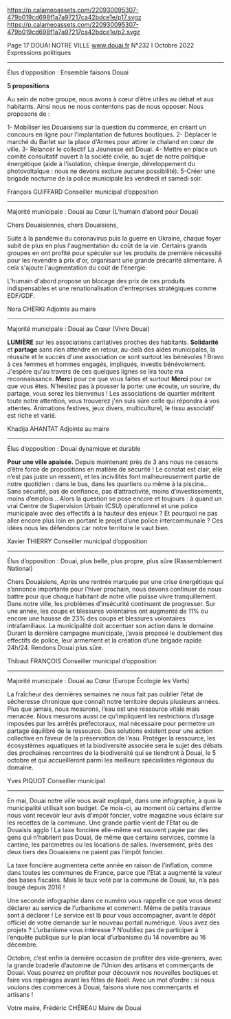 https://p.calameoassets.com/220930095307-479b019cd698f1a7a97217ca42bdce1e/p17.svgz
https://p.calameoassets.com/220930095307-479b019cd698f1a7a97217ca42bdce1e/p2.svgz

Page  17
DOUAI NOTRE VILLE
www.douai.fr
N°232   I
Octobre 2022 Expressions politiques

---

Élus d’opposition : Ensemble faisons Douai

**5 propositions**

Au sein de notre groupe, nous avons à cœur d’être utiles au débat et aux habitants. Ainsi nous ne nous contentons pas de nous opposer. Nous proposons de :

1- Mobiliser les Douaisiens sur la question du commerce, en créant un concours en ligne pour l’implantation de futures boutiques.
2- Déplacer le marché du Barlet sur la place d'Armes pour attirer le chaland en cœur de ville.
3- Relancer le collectif La Jeunesse est Douai.
4- Mettre en place un comité consultatif ouvert à la société civile, au sujet de notre politique énergétique (aide à l'isolation, chèque énergie, développement du photovoltaïque : nous ne devons exclure aucune possibilité).
5-Créer une brigade nocturne de la police municipale les vendredi et samedi soir.

François GUIFFARD
Conseiller municipal d’opposition

---

Majorité municipale : Douai au Cœur (L’humain d’abord pour Douai)

Chers Douaisiennes, chers Douaisiens,

Suite à la pandémie du coronavirus puis la guerre en Ukraine, chaque foyer subit de plus en plus l'augmentation du coût de la vie. Certains grands groupes en ont profité pour spéculer sur les produits de première nécessité pour les revendre à prix d'or, organisant une grande précarité alimentaire. À cela s'ajoute l'augmentation du coût de l'énergie.

L'humain d'abord propose un blocage des prix de ces produits indispensables et une renationalisation d'entreprises stratégiques comme EDF/GDF.

Nora CHERKI
Adjointe au maire

---

Majorité municipale : Douai au Cœur (Vivre Douai)

**LUMIÈRE** sur les associations caritatives proches des habitants.
**Solidarité** et **partage** sans rien attendre en retour, au-delà des aides municipales, la réussite et le succès d'une association ce sont surtout les bénévoles !
Bravo à ces femmes et hommes engagés, impliqués, investis bénévolement.
J'espère qu'au travers de ces quelques lignes se lira toute ma reconnaissance.
**Merci** pour ce que vous faites et surtout **Merci** pour ce que vous êtes.
N'hésitez pas à pousser la porte: une écoute, un sourire, du partage, vous serez les bienvenus !
Les associations de quartier méritent toute notre attention, vous trouverez j'en suis sûre celle qui répondra à vos attentes.
Animations festives, jeux divers, multiculturel, le tissu associatif est riche et varié.

Khadija AHANTAT
Adjointe au maire

---

Élus d’opposition : Douai dynamique et durable

**Pour une ville apaisée.**
Depuis maintenant près de 3 ans nous ne cessons d’être force de propositions en matière de sécurité ! Le constat est clair, elle n’est pas juste un ressenti, et les incivilités font malheureusement partie de notre quotidien : dans le bus, dans les quartiers ou même à la piscine… Sans sécurité, pas de confiance, pas d’attractivité, moins d’investissements, moins d’emplois… Alors la question se pose encore et toujours : à quand un vrai Centre de Supervision Urbain (CSU) opérationnel et une police municipale avec des effectifs à la hauteur des enjeux ? Et pourquoi ne pas aller encore plus loin en portant le projet d’une police intercommunale ? Ces idées nous les défendons car notre territoire le vaut bien.

Xavier THIERRY
Conseiller municipal d’opposition

---

Élus d’opposition : Douai, plus belle, plus propre, plus sûre (Rassemblement National)

Chers Douaisiens,
Après une rentrée marquée par une crise énergétique qui s’annonce importante pour l’hiver prochain, nous devons continuer de nous battre pour que chaque habitant de notre ville puisse vivre tranquillement.
Dans notre ville, les problèmes d’insécurité continuent de progresser. Sur une année, les coups et blessures volontaires ont augmenté de 11% ou encore une hausse de 23% des coups et blessures volontaires intrafamiliaux. La municipalité doit accentuer son action dans le domaine. Durant la dernière campagne municipale, j’avais proposé le doublement des effectifs de police, leur armement et la création d’une brigade rapide 24h/24.
Rendons Douai plus sûre.

Thibaut FRANÇOIS
Conseiller municipal d’opposition

---

Majorité municipale : Douai au Cœur (Europe Écologie les Verts)

La fraîcheur des dernières semaines ne nous fait pas oublier l’état de sécheresse chronique que connaît notre territoire depuis plusieurs années. Plus que jamais, nous mesurons, l’eau est une ressource vitale mais menacée. Nous mesurons aussi ce qu’impliquent les restrictions d’usage imposées par les arrêtés préfectoraux, mal nécessaire pour permettre un partage équilibré de la ressource. Des solutions existent pour une action collective en faveur de la préservation de l’eau. Protéger la ressource, les écosystèmes aquatiques et la biodiversité associée sera le sujet des débats des prochaines rencontres de la biodiversité qui se tiendront à Douai, le 5 octobre et qui accueilleront parmi les meilleurs spécialistes régionaux du domaine.

Yves PIQUOT
Conseiller municipal

---

En mai, Douai notre ville vous avait expliqué, dans une infographie, à quoi la municipalité utilisait son budget. Ce mois-ci, au moment où certains d’entre nous vont recevoir leur avis d’impôt foncier, votre magazine vous éclaire sur les recettes de la commune. Une grande partie vient de l’Etat ou de Douaisis agglo ! La taxe foncière elle-même est souvent payée par des gens qui n’habitent pas Douai, de même que certains services, comme la cantine, les parcmètres ou les locations de salles. Inversement, près des deux tiers des Douaisiens ne paient pas l’impôt foncier.

La taxe foncière augmentera cette année en raison de l’inflation, comme dans toutes les communes de France, parce que l’Etat a augmenté la valeur des bases fiscales. Mais le taux voté par la commune de Douai, lui, n’a pas bougé depuis 2016 !

Une seconde infographie dans ce numéro vous rappelle ce que vous devez déclarer au service de l’urbanisme et comment. Même de petits travaux sont à déclarer ! Le service est là pour vous accompagner, avant le dépôt officiel de votre demande sur le nouveau portail numérique. Vous avez des projets ? L’urbanisme vous intéresse ? N’oubliez pas de participer à l’enquête publique sur le plan local d’urbanisme du 14 novembre au 16 décembre.

Octobre, c’est enfin la dernière occasion de profiter des vide-greniers, avec la grande braderie d’automne de l’Union des artisans et commerçants de Douai. Vous pourrez en profiter pour découvrir nos nouvelles boutiques et faire vos repérages avant les fêtes de Noël. Avec un mot d’ordre : si nous voulons des commerces à Douai, faisons vivre nos commerçants et artisans !

Votre maire,
Frédéric CHÉREAU
Maire de Douai